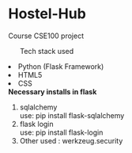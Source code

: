 # Hostel-Hub
Course CSE100 project <br>
<ul>Tech stack used</ul>
<li>Python (Flask Framework)</li>
  <li>HTML5</li>
  <li>CSS</li>
</ul>
<b>Necessary installs in flask</b>
<ol type='1'>
  <li>sqlalchemy</li> 
  use: pip install flask-sqlalchemy  
  <li>flask login</li>
  use: pip install flask-login 
  <li> Other used : werkzeug.security </li>
</ol>
